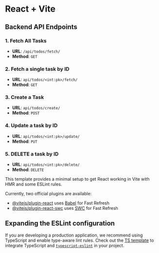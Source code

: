 # React + Vite


## Backend API Endpoints


### 1. Fetch All Tasks
- **URL**: `/api/todos/fetch/`
- **Method**: `GET`

### 2. Fetch a single task by ID
- **URL**: `api/todos/<int:pk>/fetch/`
- **Method**: `GET`

### 3. Create a Task
- **URL**: `api/todos/create/`
- **Method**: `POST`

### 4. Update a task by ID
- **URL**: `api/todos/<int:pk>/update/`
- **Method**: `PUT`

### 5. DELETE a task by ID
- **URL**: `api/todos/<int:pk>/delete/`
- **Method**: `DELETE`



This template provides a minimal setup to get React working in Vite with HMR and some ESLint rules.

Currently, two official plugins are available:

- [@vitejs/plugin-react](https://github.com/vitejs/vite-plugin-react/blob/main/packages/plugin-react/README.md) uses [Babel](https://babeljs.io/) for Fast Refresh
- [@vitejs/plugin-react-swc](https://github.com/vitejs/vite-plugin-react-swc) uses [SWC](https://swc.rs/) for Fast Refresh

## Expanding the ESLint configuration

If you are developing a production application, we recommend using TypeScript and enable type-aware lint rules. Check out the [TS template](https://github.com/vitejs/vite/tree/main/packages/create-vite/template-react-ts) to integrate TypeScript and [`typescript-eslint`](https://typescript-eslint.io) in your project.
